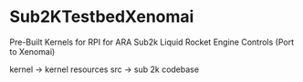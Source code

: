 # Sub2KTestbedXenomai

Pre-Built Kernels for RPI for ARA Sub2k Liquid Rocket Engine Controls (Port to Xenomai)

kernel -> kernel resources
src -> sub 2k codebase


